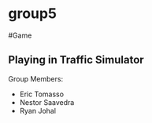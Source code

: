 # group5
#Game
## Playing in Traffic Simulator
Group Members: 
- Eric Tomasso
- Nestor Saavedra
- Ryan Johal	
	

